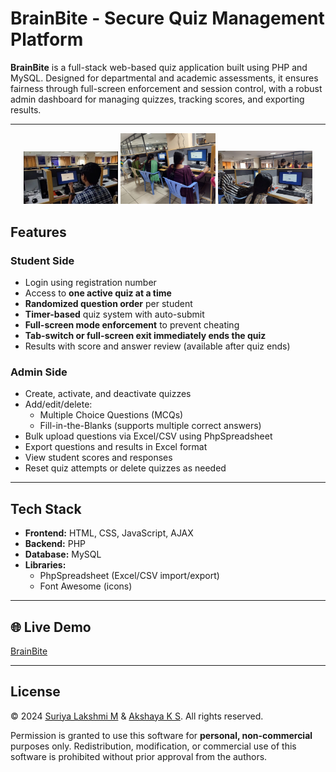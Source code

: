 # BrainBite - Secure Quiz Management Platform

**BrainBite** is a full-stack web-based quiz application built using PHP and MySQL. Designed for departmental and academic assessments, it ensures fairness through full-screen enforcement and session control, with a robust admin dashboard for managing quizzes, tracking scores, and exporting results.

---

<p align="center">
  <img src="assets/imgs/readmeImg3.jpg" alt="Screenshot 1" width="30%" />
  <img src="assets/imgs/readmeImg1.jpg" alt="Screenshot 2" width="30%" />
  <img src="assets/imgs/readmeImg2.jpg" alt="Screenshot 3" width="30%" />
</p>

## Features

### Student Side
- Login using registration number
- Access to **one active quiz at a time**
- **Randomized question order** per student
- **Timer-based** quiz system with auto-submit
- **Full-screen mode enforcement** to prevent cheating
- **Tab-switch or full-screen exit immediately ends the quiz**
- Results with score and answer review (available after quiz ends)

### Admin Side
- Create, activate, and deactivate quizzes
- Add/edit/delete:
  - Multiple Choice Questions (MCQs)
  - Fill-in-the-Blanks (supports multiple correct answers)
- Bulk upload questions via Excel/CSV using PhpSpreadsheet
- Export questions and results in Excel format
- View student scores and responses
- Reset quiz attempts or delete quizzes as needed

---

## Tech Stack

- **Frontend:** HTML, CSS, JavaScript, AJAX
- **Backend:** PHP
- **Database:** MySQL
- **Libraries:**
  - PhpSpreadsheet (Excel/CSV import/export)
  - Font Awesome (icons)

---

## 🌐 Live Demo

[BrainBite](https://brainbite.42web.io)

---

## License
© 2024 [Suriya Lakshmi M](https://github.com/SURIYALAKSHMI29) & [Akshaya K S](https://github.com/AKSHAYAKS-03). All rights reserved.

Permission is granted to use this software for **personal, non-commercial** purposes only. Redistribution, modification, or commercial use of this software is prohibited without prior approval from the authors.


